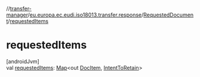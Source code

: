 //[transfer-manager](../../../index.md)/[eu.europa.ec.eudi.iso18013.transfer.response](../index.md)/[RequestedDocument](index.md)/[requestedItems](requested-items.md)

# requestedItems

[androidJvm]\
val [requestedItems](requested-items.md): [Map](https://kotlinlang.org/api/latest/jvm/stdlib/kotlin-stdlib/kotlin.collections/-map/index.html)&lt;out [DocItem](../-doc-item/index.md), [IntentToRetain](../../eu.europa.ec.eudi.iso18013.transfer/-intent-to-retain/index.md)&gt;
